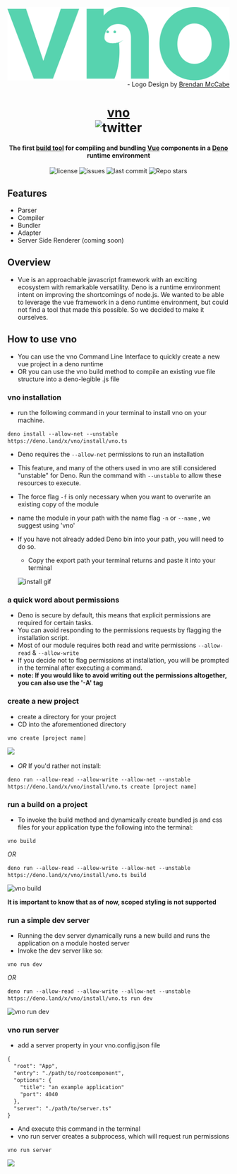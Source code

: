 <img src="./assets/vnologo.svg"
     alt="vno logo"
     style="float: left; margin-right: 10px;" />

<p align='right'> - Logo Design by <a href='https://www.behance.net/bmccabe'>Brendan McCabe</a></p>
<h1 align="center">
	<a href='https://www.vno.land'>vno</a> <br/>
	<img alt="twitter" src="https://img.shields.io/twitter/follow/vno_land?label=%40vno_land&logoColor=%2357d3af&style=social"></h1>
	<h4 align='center'> The first <a href='https://deno.land/x/vno'>build tool</a> for compiling and bundling <a href='https://github.com/vuejs'>Vue</a> components in a <a href='https://github.com/denoland'>Deno</a> runtime environment</h4>

<p align="center">
  <img alt="license" src="https://img.shields.io/github/license/oslabs-beta/vno?color=%2357d3af">
  <img alt="issues" src="https://img.shields.io/github/issues-raw/oslabs-beta/vno?color=yellow">
  <img alt="last commit" src="https://img.shields.io/github/last-commit/oslabs-beta/vno?color=%2357d3af">
  <img alt="Repo stars" src="https://img.shields.io/github/stars/oslabs-beta/vno?logoColor=%2334495e&style=social"> 
</p>

## Features

- Parser
- Compiler
- Bundler
- Adapter
- Server Side Renderer (coming soon)

## Overview

- Vue is an approachable javascript framework with an exciting ecosystem with remarkable versatility. Deno is a runtime environment intent on improving the shortcomings of node.js. We wanted to be able to leverage the vue framework in a deno runtime environment, but could not find a tool that made this possible. So we decided to make it ourselves.

## How to use vno

- You can use the vno Command Line Interface to quickly create a new vue project in a deno runtime
- OR you can use the vno build method to compile an existing vue file structure into a deno-legible .js file

### vno installation

- run the following command in your terminal to install vno on your machine.

```
deno install --allow-net --unstable https://deno.land/x/vno/install/vno.ts
```

- Deno requires the `--allow-net` permissions to run an installation
- This feature, and many of the others used in vno are still considered "unstable" for Deno. Run the command with `--unstable` to allow these resources to execute.
- The force flag `-f` is only necessary when you want to overwrite an existing copy of the module
- name the module in your path with the name flag `-n` or `--name` , we suggest using 'vno'
- If you have not already added Deno bin into your path, you will need to do so.

  - Copy the export path your terminal returns and paste it into your terminal

  ![install gif](https://media.giphy.com/media/LVokebNuReGJuwU13R/giphy.gif)

### a quick word about permissions

- Deno is secure by default, this means that explicit permissions are required for certain tasks.
- You can avoid responding to the permissions requests by flagging the installation script.
- Most of our module requires both read and write permissions `--allow-read` & `--allow-write`
- If you decide not to flag permissions at installation, you will be prompted in the terminal after executing a command.
- **note: If you would like to avoid writing out the permissions altogether, you can also use the '-A' tag**

### create a new project

- create a directory for your project
- CD into the aforementioned directory

```
vno create [project name]
```

![](https://i.ibb.co/Fw5Sp7n/vno-create.gif)

- _OR_ If you'd rather not install:

```
deno run --allow-read --allow-write --allow-net --unstable https://deno.land/x/vno/install/vno.ts create [project name]
```

### run a build on a project

- To invoke the build method and dynamically create bundled js and css files for your application type the following into the terminal:

```
vno build
```

_OR_

```
deno run --allow-read --allow-write --allow-net --unstable https://deno.land/x/vno/install/vno.ts build
```

![vno build](https://i.ibb.co/jgRFXvc/vno-build.gif)

**It is important to know that as of now, scoped styling is not supported**

### run a simple dev server

- Running the dev server dynamically runs a new build and runs the application on a module hosted server
- Invoke the dev server like so:

```
vno run dev
```

_OR_

```
deno run --allow-read --allow-write --allow-net --unstable https://deno.land/x/vno/install/vno.ts run dev
```

![vno run dev](https://i.ibb.co/RckD0Tm/vno-run-dev.gif)

### vno run server

- add a server property in your vno.config.json file

```
{
  "root": "App",
  "entry": "./path/to/rootcomponent",
  "options": {
    "title": "an example application"
    "port": 4040
  },
  "server": "./path/to/server.ts"
}
```

- And execute this command in the terminal
- vno run server creates a subprocess, which will request run permissions

```
vno run server
```

![](https://i.ibb.co/xFZPM1L/vno-run-server.gif)
